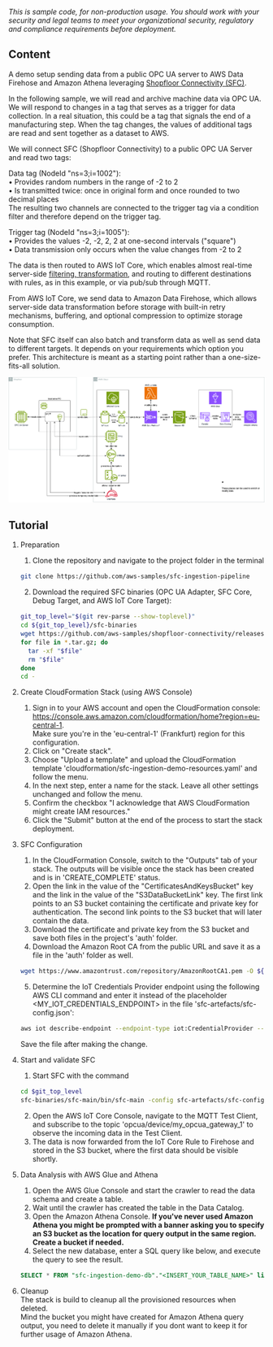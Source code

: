 *This is sample code, for non-production usage. 
You should work with your security and legal teams to meet your organizational security, regulatory and compliance requirements before deployment.*

## Content

A demo setup sending data from a public OPC UA server to AWS Data Firehose and Amazon Athena leveraging 
[Shopfloor Connectivity (SFC)](https://github.com/aws-samples/shopfloor-connectivity).

In the following sample, we will read and archive machine data via OPC UA. We will respond to changes in a tag that serves as a trigger for data collection. In a real situation, this could be a tag that signals the end of a manufacturing step. When the tag changes, the values of additional tags are read and sent together as a dataset to AWS.

We will connect SFC (Shopfloor Connectivity) to a public OPC UA Server and read two tags:

Data tag (NodeId "ns=3;i=1002"):  
• Provides random numbers in the range of -2 to 2  
• Is transmitted twice: once in original form and once rounded to two decimal places  
The resulting two channels are connected to the trigger tag via a condition filter and 
therefore depend on the trigger tag.  

Trigger tag (NodeId "ns=3;i=1005"):  
• Provides the values -2, -2, 2, 2 at one-second intervals ("square")  
• Data transmission only occurs when the value changes from -2 to 2  

The data is then routed to AWS IoT Core, which enables almost real-time server-side [filtering, transformation](https://docs.aws.amazon.com/de_de/iot/latest/developerguide/iot-sql-functions.html), and routing to different destinations with rules, as in this example, or via pub/sub through MQTT.

From AWS IoT Core, we send data to Amazon Data Firehose, which allows server-side data transformation before storage with built-in retry mechanisms, buffering, and optional compression to optimize storage consumption.

Note that SFC itself can also batch and transform data as well as send data to different targets. It depends on your requirements which option you prefer. This architecture is meant as a starting point rather than a one-size-fits-all solution.

![](./img/sfc-ingestion-demo_en.png)

## Tutorial
1. Preparation 
    1. Clone the repository and navigate to the project folder in the terminal
    ```bash
    git clone https://github.com/aws-samples/sfc-ingestion-pipeline
    ```
    2. Download the required SFC binaries (OPC UA Adapter, SFC Core, Debug Target, and AWS IoT Core Target):
    ```bash
    git_top_level="$(git rev-parse --show-toplevel)"
    cd ${git_top_level}/sfc-binaries
    wget https://github.com/aws-samples/shopfloor-connectivity/releases/download/v1.7.3/{debug-target,aws-iot-core-target,opcua,sfc-main}.tar.gz
    for file in *.tar.gz; do
      tar -xf "$file"
      rm "$file"
    done
    cd -
    ```

2. Create CloudFormation Stack (using AWS Console)
    1. Sign in to your AWS account and open the CloudFormation console: https://console.aws.amazon.com/cloudformation/home?region=eu-central-1.  
    Make sure you're in the 'eu-central-1' (Frankfurt) region for this configuration.
    2. Click on "Create stack".
    3. Choose "Upload a template" and upload the CloudFormation template 'cloudformation/sfc-ingestion-demo-resources.yaml' and follow the menu.
    4. In the next step, enter a name for the stack. Leave all other settings unchanged and follow the menu.
    5. Confirm the checkbox "I acknowledge that AWS CloudFormation might create IAM resources."
    6. Click the "Submit" button at the end of the process to start the stack deployment.

3. SFC Configuration
    1. In the CloudFormation Console, switch to the "Outputs" tab of your stack. The outputs will be visible once the stack has been created and is in 'CREATE_COMPLETE' status.
    2. Open the link in the value of the "CertificatesAndKeysBucket" key and the link in the value of the "S3DataBucketLink" key. The first link points to an S3 bucket containing the certificate and private key for authentication. The second link points to the S3 bucket that will later contain the data.
    3. Download the certificate and private key from the S3 bucket and save both files in the project's 'auth' folder.
    4. Download the Amazon Root CA from the public URL and save it as a file in the 'auth' folder as well.
    ```bash
    wget https://www.amazontrust.com/repository/AmazonRootCA1.pem -O ${git_top_level}/sfc-artefacts/auth/root-CA.pem
    ```
    5. Determine the IoT Credentials Provider endpoint using the following AWS CLI command and enter it instead of the placeholder     <MY_IOT_CREDENTIALS_ENDPOINT> in the file 'sfc-artefacts/sfc-config.json':
    ```bash
    aws iot describe-endpoint --endpoint-type iot:CredentialProvider --output text
    ```
    Save the file after making the change.

4. Start and validate SFC
    1. Start SFC with the command
    ```bash
    cd $git_top_level
    sfc-binaries/sfc-main/bin/sfc-main -config sfc-artefacts/sfc-config.json
    ```
    2. Open the AWS IoT Core Console, navigate to the MQTT Test Client, and subscribe to the topic 'opcua/device/my_opcua_gateway_1' to observe the     incoming data in the Test Client.
    3. The data is now forwarded from the IoT Core Rule to Firehose and stored in the S3 bucket, where the first data should be visible shortly.
    
5. Data Analysis with AWS Glue and Athena
    1. Open the AWS Glue Console and start the crawler to read the data schema and create a table.
    2. Wait until the crawler has created the table in the Data Catalog.
    3. Open the Amazon Athena Console. 
    **If you've never used Amazon Athena you might be prompted with a banner asking you to specify an S3 bucket as the location for query output in the same region. Create a bucket if needed.**
    4. Select the new database, enter a SQL query like below, and execute the query to see the result.
    ```SQL
    SELECT * FROM "sfc-ingestion-demo-db"."<INSERT_YOUR_TABLE_NAME>" limit 10;
    ```

6. Cleanup  
The stack is build to cleanup all the provisioned resources when deleted.  
Mind the bucket you might have created for Amazon Athena query output, you need to delete 
it manually if you dont want to keep it for further usage of Amazon Athena.
